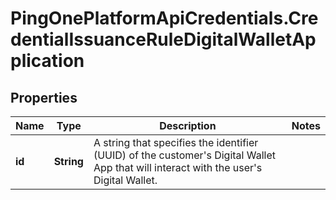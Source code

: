# PingOnePlatformApiCredentials.CredentialIssuanceRuleDigitalWalletApplication

## Properties

Name | Type | Description | Notes
------------ | ------------- | ------------- | -------------
**id** | **String** | A string that specifies the identifier (UUID) of the customer&#39;s Digital Wallet App that will interact with the user&#39;s Digital Wallet. | 


